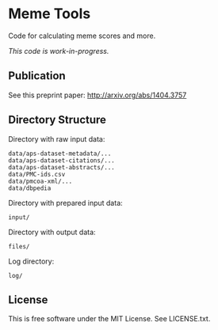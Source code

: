Meme Tools
==========

Code for calculating meme scores and more.

*This code is work-in-progress.*


Publication
-----------

See this preprint paper: http://arxiv.org/abs/1404.3757


Directory Structure
-------------------

Directory with raw input data:

    data/aps-dataset-metadata/...
    data/aps-dataset-citations/...
    data/aps-dataset-abstracts/...
    data/PMC-ids.csv
    data/pmcoa-xml/...
    data/dbpedia

Directory with prepared input data:

    input/

Directory with output data:

    files/

Log directory:

    log/


License
-------

This is free software under the MIT License. See LICENSE.txt.
